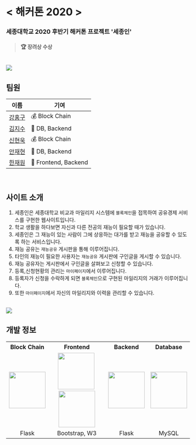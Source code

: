 # < 해커톤 2020 >

### 세종대학교 2020 후반기 해커톤 프로젝트 '세종인'
> #### 🏆 장려상 수상

<br>

<img src="./reference_img/readmeimg.png">

## 팀원

|이름|기여|
|---|---|
|<a href="https://github.com/hon99oo">강홍구</a>|💰 Block Chain|
|<a href="https://github.com/ghis22130">김지수</a>|📂 DB, Backend|
|<a href="https://github.com/woogie-s">신현욱</a>|💰 Block Chain|
|<a href="https://github.com/Jaeyooou">안재현</a>|📂 DB, Backend|
|<a href="https://github.com/hanjo8813">한재원</a>|📄 Frontend, Backend|

<br>

## 사이트 소개
1. 세종인은 세종대학교 비교과 마일리지 시스템에 `블록체인`을 접목하여 공유경제 서비스를 구현한 웹사이트입니다.
2. 학교 생활을 하다보면 자신과 다른 전공의 재능이 필요할 때가 있습니다.
3. 세종인은 그 재능이 있는 사람이 그에 상응하는 대가를 받고 재능을 공유할 수 있도록 하는 서비스입니다.
4. 재능 공유는 `재능공유` 게시판을 통해 이루어집니다.
5. 타인의 재능이 필요한 사용자는 `재능공유` 게시판에 구인글을 게시할 수 있습니다.
6. 재능 공유자는 게시판에서 구인글을 살펴보고 신청할 수 있습니다.
7. 등록,신청현황의 관리는 `마이페이지`에서 이루어집니다.
8. 등록자가 신청을 수락하게 되면 `블록체인`으로 구현된 마일리지의 거래가 이루어집니다.
8. 또한 `마이페이지`에서 자신의 마일리지와 이력을 관리할 수 있습니다.

<br>

<img src="./reference_img/readmeimg2.png">

<br>

## 개발 정보

<table style="text-align:center;">
    <tr>
        <th>Block Chain</th>
        <th>Frontend</th>
        <th>Backend</th>
        <th>Database</th>
    </tr>
    <tr>
        <td>
        <img src="./reference_img/1.jpg" width=100 height=100>
        </td>
        <td>
        <img src="./reference_img/2.png" width=100 height=100>&nbsp;
        <img src="./reference_img/3.png" width=100 height=100>
        </td>
        <td> 
        <img src="./reference_img/1.jpg" width=100 height=100>
        </td>
        <td>
        <img src="./reference_img/4.png" width=100 height=100>
        </td>
    </tr>
    <tr>
        <td>
        Flask
        </td>
        <td>
        Bootstrap, W3
        </td>
        <td>
        Flask
        </td>
        <td>
        MySQL
        </td>
    </tr>
</table>